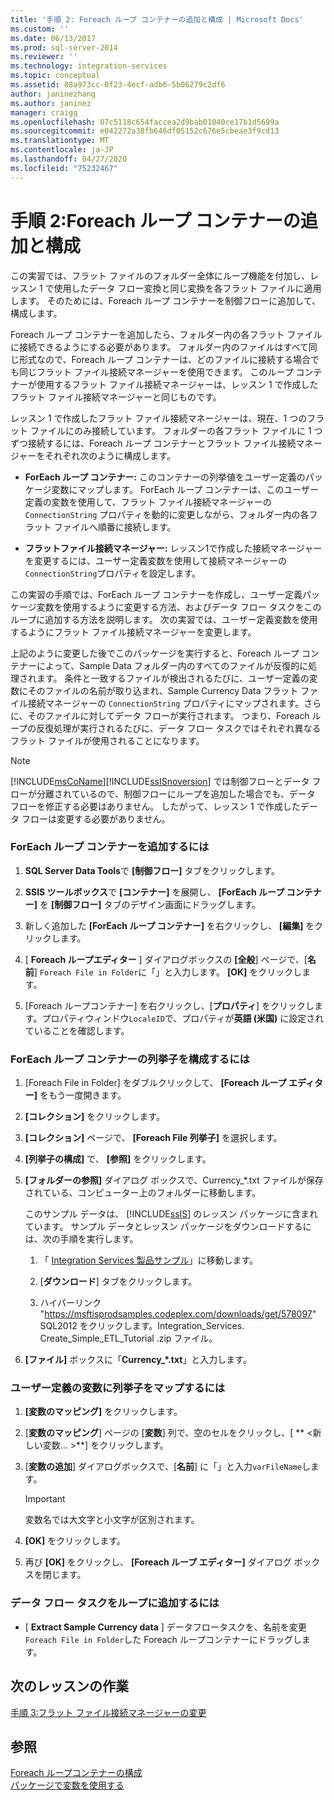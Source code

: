 ```yaml
---
title: '手順 2: Foreach ループ コンテナーの追加と構成 | Microsoft Docs'
ms.custom: ''
ms.date: 06/13/2017
ms.prod: sql-server-2014
ms.reviewer: ''
ms.technology: integration-services
ms.topic: conceptual
ms.assetid: 88a973cc-0f23-4ecf-adb6-5b06279c2df6
author: janinezhang
ms.author: janinez
manager: craigg
ms.openlocfilehash: 07c5118c654faccea2d9bab01040ce17b1d5699a
ms.sourcegitcommit: e042272a38fb646df05152c676e5cbeae3f9cd13
ms.translationtype: MT
ms.contentlocale: ja-JP
ms.lasthandoff: 04/27/2020
ms.locfileid: "75232467"
---
```

# <a name="step-2-adding-and-configuring-the-foreach-loop-container"></a>手順 2:Foreach ループ コンテナーの追加と構成
  この実習では、フラット ファイルのフォルダー全体にループ機能を付加し、レッスン 1 で使用したデータ フロー変換と同じ変換を各フラット ファイルに適用します。 そのためには、Foreach ループ コンテナーを制御フローに追加して、構成します。  
  
 Foreach ループ コンテナーを追加したら、フォルダー内の各フラット ファイルに接続できるようにする必要があります。 フォルダー内のファイルはすべて同じ形式なので、Foreach ループ コンテナーは、どのファイルに接続する場合でも同じフラット ファイル接続マネージャーを使用できます。 このループ コンテナーが使用するフラット ファイル接続マネージャーは、レッスン 1 で作成したフラット ファイル接続マネージャーと同じものです。  
  
 レッスン 1 で作成したフラット ファイル接続マネージャーは、現在、1 つのフラット ファイルにのみ接続しています。 フォルダーの各フラット ファイルに 1 つずつ接続するには、Foreach ループ コンテナーとフラット ファイル接続マネージャーをそれぞれ次のように構成します。  
  
-   **ForEach ループ コンテナー:** このコンテナーの列挙値をユーザー定義のパッケージ変数にマップします。 ForEach ループ コンテナーは、このユーザー定義の変数を使用して、フラット ファイル接続マネージャーの `ConnectionString` プロパティを動的に変更しながら、フォルダー内の各フラット ファイルへ順番に接続します。  
  
-   **フラットファイル接続マネージャー:** レッスン1で作成した接続マネージャーを変更するには、ユーザー定義変数を使用して接続マネージャーの`ConnectionString`プロパティを設定します。  
  
 この実習の手順では、ForEach ループ コンテナーを作成し、ユーザー定義パッケージ変数を使用するように変更する方法、およびデータ フロー タスクをこのループに追加する方法を説明します。 次の実習では、ユーザー定義変数を使用するようにフラット ファイル接続マネージャーを変更します。  
  
 上記のように変更した後でこのパッケージを実行すると、Foreach ループ コンテナーによって、Sample Data フォルダー内のすべてのファイルが反復的に処理されます。 条件と一致するファイルが検出されるたびに、ユーザー定義の変数にそのファイルの名前が取り込まれ、Sample Currency Data フラット ファイル接続マネージャーの `ConnectionString` プロパティにマップされます。さらに、そのファイルに対してデータ フローが実行されます。 つまり、Foreach ループの反復処理が実行されるたびに、データ フロー タスクではそれぞれ異なるフラット ファイルが使用されることになります。  
  
> [!NOTE]  
>  [!INCLUDE[msCoName](../includes/msconame-md.md)][!INCLUDE[ssISnoversion](../includes/ssisnoversion-md.md)] では制御フローとデータ フローが分離されているので、制御フローにループを追加した場合でも、データ フローを修正する必要はありません。 したがって、レッスン 1 で作成したデータ フローは変更する必要がありません。  
  
### <a name="to-add-a-foreach-loop-container"></a>ForEach ループ コンテナーを追加するには  
  
1.  **SQL Server Data Tools**で **[制御フロー]** タブをクリックします。  
  
2.  **SSIS ツールボックス**で **[コンテナー]** を展開し、 **[ForEach ループ コンテナー]** を **[制御フロー]** タブのデザイン画面にドラッグします。  
  
3.  新しく追加した **[ForEach ループ コンテナー]** を右クリックし、 **[編集]** をクリックします。  
  
4.  [ **Foreach ループエディター** ] ダイアログボックスの **[全般**] ページで、[**名前**] `Foreach File in Folder`に「」と入力します。 **[OK]** をクリックします。  
  
5.  [Foreach ループコンテナー] を右クリックし、[**プロパティ**] をクリックします。プロパティウィンドウ`LocaleID`で、プロパティが**英語 (米国)** に設定されていることを確認します。  
  
### <a name="to-configure-the-enumerator-for-the-foreach-loop-container"></a>ForEach ループ コンテナーの列挙子を構成するには  
  
1.  [Foreach File in Folder] をダブルクリックして、 **[Foreach ループ エディター]** をもう一度開きます。  
  
2.  **[コレクション]** をクリックします。  
  
3.  **[コレクション]** ページで、 **[Foreach File 列挙子]** を選択します。  
  
4.  **[列挙子の構成]** で、 **[参照]** をクリックします。  
  
5.  **[フォルダーの参照]** ダイアログ ボックスで、Currency_*.txt ファイルが保存されている、コンピューター上のフォルダーに移動します。  
  
     このサンプル データは、 [!INCLUDE[ssIS](../includes/ssis-md.md)] のレッスン パッケージに含まれています。 サンプル データとレッスン パッケージをダウンロードするには、次の手順を実行します。  
  
    1.  「 [Integration Services 製品サンプル](https://go.microsoft.com/fwlink/?LinkId=275027)」に移動します。  
  
    2.  [**ダウンロード**] タブをクリックします。  
  
    3.  ハイパーリンク "https://msftisprodsamples.codeplex.com/downloads/get/578097" SQL2012 をクリックします。Integration_Services. Create_Simple_ETL_Tutorial .zip ファイル。  
  
6.  **[ファイル]** ボックスに「**Currency_\*.txt**」と入力します。  
  
### <a name="to-map-the-enumerator-to-a-user-defined-variable"></a>ユーザー定義の変数に列挙子をマップするには  
  
1.  **[変数のマッピング]** をクリックします。  
  
2.  [**変数のマッピング**] ページの [**変数**] 列で、空のセルをクリックし、[ ** \<新しい変数... >**] をクリックします。  
  
3.  [**変数の追加**] ダイアログボックスで、[**名前**] に「」と入力`varFileName`します。  
  
    > [!IMPORTANT]  
    >  変数名では大文字と小文字が区別されます。  
  
4.  **[OK]** をクリックします。  
  
5.  再び **[OK]** をクリックし、 **[Foreach ループ エディター]** ダイアログ ボックスを閉じます。  
  
### <a name="to-add-the-data-flow-task-to-the-loop"></a>データ フロー タスクをループに追加するには  
  
-   [ **Extract Sample Currency data** ] データフロータスクを、名前を変更`Foreach File in Folder`した Foreach ループコンテナーにドラッグします。  
  
## <a name="next-lesson-task"></a>次のレッスンの作業  
 [手順 3:フラット ファイル接続マネージャーの変更](lesson-2-3-modifying-the-flat-file-connection-manager.md)  
  
## <a name="see-also"></a>参照  
 [Foreach ループコンテナーの構成](control-flow/foreach-loop-container.md)   
 [パッケージで変数を使用する](use-variables-in-packages.md)  
  
